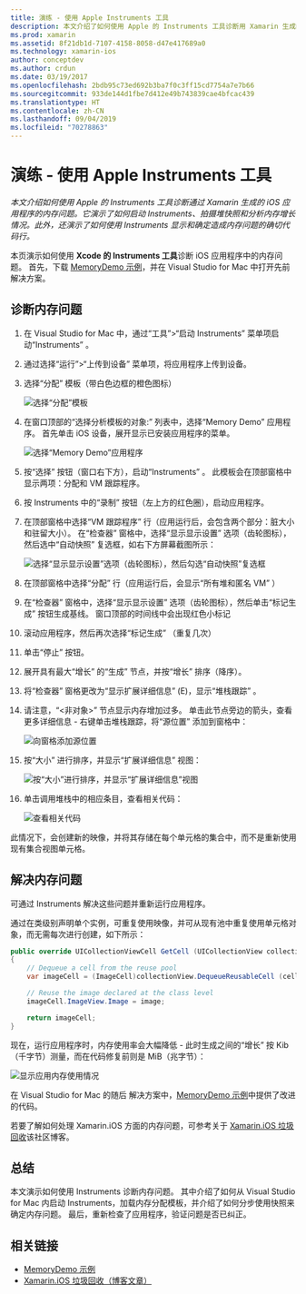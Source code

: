 ```yaml
---
title: 演练 - 使用 Apple Instruments 工具
description: 本文介绍了如何使用 Apple 的 Instruments 工具诊断用 Xamarin 生成的 iOS 应用的内存问题。 它演示了如何启动 Instruments、拍摄堆快照、分析内存增长情况等。
ms.prod: xamarin
ms.assetid: 8f21db1d-7107-4158-8058-d47e417689a0
ms.technology: xamarin-ios
author: conceptdev
ms.author: crdun
ms.date: 03/19/2017
ms.openlocfilehash: 2bdb95c73ed692b3ba7f0c3ff15cd7754a7e7b66
ms.sourcegitcommit: 933de144d1fbe7d412e49b743839cae4bfcac439
ms.translationtype: HT
ms.contentlocale: zh-CN
ms.lasthandoff: 09/04/2019
ms.locfileid: "70278863"
---
```

# <a name="walkthrough---using-apples-instruments-tool"></a>演练 - 使用 Apple Instruments 工具

_本文介绍如何使用 Apple 的 Instruments 工具诊断通过 Xamarin 生成的 iOS 应用程序的内存问题。它演示了如何启动 Instruments、拍摄堆快照和分析内存增长情况。此外，还演示了如何使用 Instruments 显示和确定造成内存问题的确切代码行。_

本页演示如何使用 **Xcode 的 Instruments 工具**诊断 iOS 应用程序中的内存问题。
首先，下载 [MemoryDemo 示例](https://docs.microsoft.com/samples/xamarin/ios-samples/profiling-memorydemo)，并在 Visual Studio for Mac 中打开先前  解决方案。

## <a name="diagnosing-the-memory-issues"></a>诊断内存问题

1. 在 Visual Studio for Mac 中，通过“工具”>“启动 Instruments”  菜单项启动“Instruments”  。
2. 通过选择“运行”>“上传到设备”  菜单项，将应用程序上传到设备。
3. 选择“分配”  模板（带白色边框的橙色图标）

    ![](walkthrough-apples-instrument-images/00-allocations-tempate.png "选择“分配”模板")

4. 在窗口顶部的“选择分析模板的对象:”  列表中，选择“Memory Demo”  应用程序。 首先单击 iOS 设备，展开显示已安装应用程序的菜单。

    ![](walkthrough-apples-instrument-images/01-mem-demo.png "选择“Memory Demo”应用程序")

5. 按“选择”  按钮（窗口右下方），启动“Instruments”  。 此模板会在顶部窗格中显示两项：分配和 VM 跟踪程序。

6. 按 Instruments 中的“录制”  按钮（左上方的红色圈），启动应用程序。

7. 在顶部窗格中选择“VM 跟踪程序”  行（应用运行后，会包含两个部分：脏大小和驻留大小）。 在“检查器”  窗格中，选择“显示显示设置”  选项（齿轮图标），然后选中“自动快照”  复选框，如右下方屏幕截图所示：

    ![](walkthrough-apples-instrument-images/02-auto-snapshot.png "选择“显示显示设置”选项（齿轮图标），然后勾选“自动快照”复选框")

8. 在顶部窗格中选择“分配”  行（应用运行后，会显示“所有堆和匿名 VM”  ）
9. 在“检查器”  窗格中，选择“显示显示设置”  选项（齿轮图标），然后单击“标记生成”  按钮生成基线。 窗口顶部的时间线中会出现红色小标记
10. 滚动应用程序，然后再次选择“标记生成”  （重复几次）
11. 单击“停止”  按钮。
12. 展开具有最大“增长”  的“生成”  节点，并按“增长”  排序（降序）。
13. 将“检查器”  窗格更改为“显示扩展详细信息”  (E)，显示“堆栈跟踪”  。

14. 请注意，“&lt;非对象>”  节点显示内存增加过多。 单击此节点旁边的箭头，查看更多详细信息 - 右键单击堆栈跟踪，将“源位置”  添加到窗格中：

    ![](walkthrough-apples-instrument-images/03-mem-growth.png "向窗格添加源位置")

15. 按“大小”  进行排序，并显示“扩展详细信息”  视图：

    ![](walkthrough-apples-instrument-images/04-extended-detail.png "按“大小”进行排序，并显示“扩展详细信息”视图")

16. 单击调用堆栈中的相应条目，查看相关代码：

    ![](walkthrough-apples-instrument-images/05-related-code.png "查看相关代码")

此情况下，会创建新的映像，并将其存储在每个单元格的集合中，而不是重新使用现有集合视图单元格。

## <a name="resolving-the-memory-issues"></a>解决内存问题

可通过 Instruments 解决这些问题并重新运行应用程序。

通过在类级别声明单个实例，可重复使用映像，并可从现有池中重复使用单元格对象，而无需每次进行创建，如下所示：

```csharp
public override UICollectionViewCell GetCell (UICollectionView collectionView, NSIndexPath indexPath)
{
    // Dequeue a cell from the reuse pool
    var imageCell = (ImageCell)collectionView.DequeueReusableCell (cellId, indexPath);

    // Reuse the image declared at the class level
    imageCell.ImageView.Image = image;

    return imageCell;
}
```

现在，运行应用程序时，内存使用率会大幅降低 - 此时生成之间的“增长”  按 Kib（千字节）测量，而在代码修复前则是 MiB（兆字节）：

![](walkthrough-apples-instrument-images/06-reduced-memory.png "显示应用内存使用情况")

在 Visual Studio for Mac 的随后  解决方案中，[MemoryDemo 示例](https://docs.microsoft.com/samples/xamarin/ios-samples/profiling-memorydemo)中提供了改进的代码。

若要了解如何处理 Xamarin.iOS 方面的内存问题，可参考关于 [Xamarin.iOS 垃圾回收](http://c-sharx.net/2015-04-27-xamarin-ios-the-garbage-collector-and-me/)该社区博客。

## <a name="summary"></a>总结

本文演示如何使用 Instruments 诊断内存问题。
其中介绍了如何从 Visual Studio for Mac 内启动 Instruments，加载内存分配模板，并介绍了如何分步使用快照来确定内存问题。
最后，重新检查了应用程序，验证问题是否已纠正。

## <a name="related-links"></a>相关链接

- [MemoryDemo 示例](https://docs.microsoft.com/samples/xamarin/ios-samples/profiling-memorydemo)
- [Xamarin.iOS 垃圾回收（博客文章）](http://c-sharx.net/2015-04-27-xamarin-ios-the-garbage-collector-and-me/)

